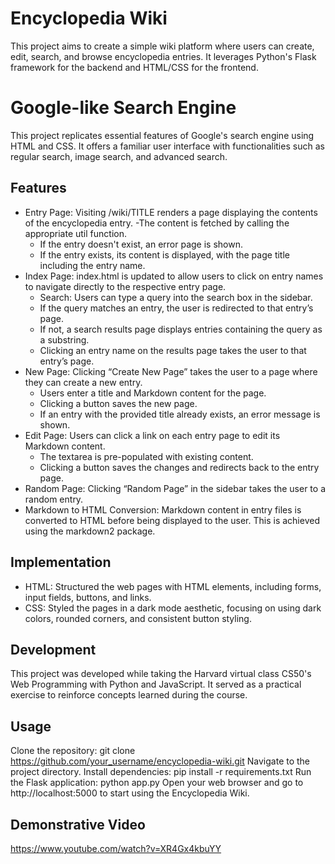 # Encyclopedia Wiki
This project aims to create a simple wiki platform where users can create, edit, search, and browse encyclopedia entries. It leverages Python's Flask framework for the backend and HTML/CSS for the frontend.

# Google-like Search Engine

This project replicates essential features of Google's search engine using HTML and CSS. It offers a familiar user interface with functionalities such as regular search, image search, and advanced search.

## Features

- Entry Page: Visiting /wiki/TITLE renders a page displaying the contents of the encyclopedia entry.
  -The content is fetched by calling the appropriate util function.
  - If the entry doesn't exist, an error page is shown.
  - If the entry exists, its content is displayed, with the page title including the entry name.
- Index Page: index.html is updated to allow users to click on entry names to navigate directly to the respective entry page.
  - Search: Users can type a query into the search box in the sidebar.
  - If the query matches an entry, the user is redirected to that entry’s page.
  - If not, a search results page displays entries containing the query as a substring.
  - Clicking an entry name on the results page takes the user to that entry’s page.
- New Page: Clicking “Create New Page” takes the user to a page where they can create a new entry.
  - Users enter a title and Markdown content for the page.
  - Clicking a button saves the new page.
  - If an entry with the provided title already exists, an error message is shown.
- Edit Page: Users can click a link on each entry page to edit its Markdown content.
  - The textarea is pre-populated with existing content.
  - Clicking a button saves the changes and redirects back to the entry page.
- Random Page: Clicking “Random Page” in the sidebar takes the user to a random entry.
- Markdown to HTML Conversion: Markdown content in entry files is converted to HTML before being displayed to the user. This is achieved using the markdown2 package.

## Implementation

- HTML: Structured the web pages with HTML elements, including forms, input fields, buttons, and links.
- CSS: Styled the pages in a dark mode aesthetic, focusing on using dark colors, rounded corners, and consistent button styling.

## Development

This project was developed while taking the Harvard virtual class CS50's Web Programming with Python and JavaScript. It served as a practical exercise to reinforce concepts learned during the course.

## Usage

Clone the repository: git clone https://github.com/your_username/encyclopedia-wiki.git
Navigate to the project directory.
Install dependencies: pip install -r requirements.txt
Run the Flask application: python app.py
Open your web browser and go to http://localhost:5000 to start using the Encyclopedia Wiki.

## Demonstrative Video 
https://www.youtube.com/watch?v=XR4Gx4kbuYY
